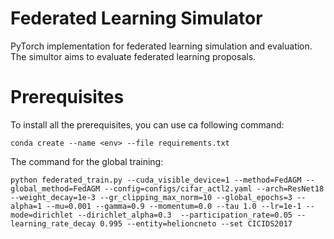 Federated Learning Simulator
===
PyTorch implementation for federated learning simulation and evaluation. The simultor aims to evaluate federated learning proposals.

# Prerequisites

To install all the prerequisites, you can use ca following command:

~~~
conda create --name <env> --file requirements.txt
~~~

The command for the global training:
~~~
python federated_train.py --cuda_visible_device=1 --method=FedAGM --global_method=FedAGM --config=configs/cifar_actl2.yaml --arch=ResNet18 --weight_decay=1e-3 --gr_clipping_max_norm=10 --global_epochs=3 --alpha=1 --mu=0.001 --gamma=0.9 --momentum=0.0 --tau 1.0 --lr=1e-1 --mode=dirichlet --dirichlet_alpha=0.3  --participation_rate=0.05 --learning_rate_decay 0.995 --entity=helioncneto --set CICIDS2017
~~~
